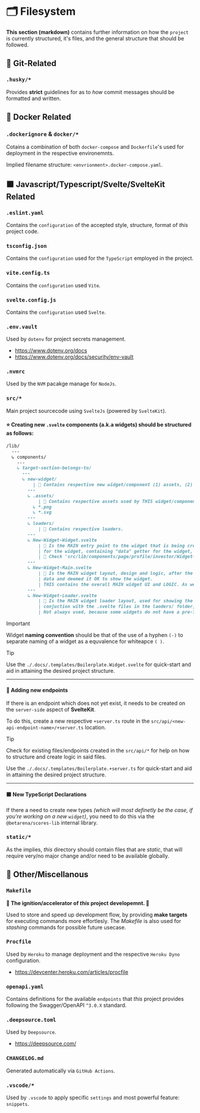 # 🗂️ Filesystem

**This section (markdown)** contains further information on how the `project` is currently structured, it's files, and the general structure that should be followed.

## 🐙 Git-Related

### `.husky/*`

Provides **strict** guidelines for as to _how_ commit messages should be formatted and written.

## 🐳 Docker Related

### `.dockerignore` & `docker/*`

Cotains a combination of both `docker-compose` and `Dockerfile`'s used for deployment in the respective environemnts.

Implied filename structure: `<envrionment>.docker-compose.yaml`.

## 🟧 Javascript/Typescript/Svelte/SvelteKit Related

### `.eslint.yaml`

Contains the `configuration` of the accepted style, structure, format of _this_ project code.

### `tsconfig.json`

Contains the `configuration` used for the `TypeScript` employed in the project.

### `vite.config.ts`

Contains the `configuration` used `Vite`.

### `svelte.config.js`

Contains the `configuration` used `Svelte`.

### `.env.vault`

Used by `dotenv` for project secrets management.

- https://www.dotenv.org/docs
- https://www.dotenv.org/docs/security/env-vault

### `.nvmrc`

Used by the `NVM` pacakge manage for `NodeJs`.

### `src/*`

Main project sourcecode using `SvelteJs` (powered by `SvelteKit`).

#### ⭐️ Creating new `.svelte` components (a.k.a widgets) should be structured as follows:

```markdown
/lib/
  ---
  ↳ components/
    ---
    ↳ target-section-belongs-to/
      ---
      ↳ new-widget/
          | 📣 Contains respective new widget/component (1) assets, (2) component code, (3) preloaders, etc.
        ---
        ↳ .assets/
            | 📣 Contains respective assets used by THIS widget/component.
          ↳ *.png
          ↳ *.svg
        ---
        ↳ loaders/
            | 📣 Contains respective loaders.
        ---
        ↳ New-Widget-Widget.svelte
            | 📣 Is the MAIN entry point to the widget that is being created, think of it as the *handler*
            | for the widget, containing "data" getter for the widget, and showing loaders.
            | 📌 Check 'src/lib/components/page/profile/investor/Widget-Investor.svelte' for example.
        ---
        ↳ New-Widget-Main.svelte
            | 📣 Is the MAIN widget layout, design and logic, after the parent [...]-Widget.svelte has loaded all necessary
            | data and deemed it OK to show the widget.
            | THIS contains the overall MAIN widget UI and LOGIC. As well as, necessary child components.
        ---
        ↳ New-Widget-Loader.svelte
            | 📣 Is the MAIN widget loader layout, used for showing the widget outline and it's preloading-state. Used in
            | conjuction with the .svelte files in the laoders/ folder, containing .svg elements within.
            | Not always used, because some widgets do not have a pre-loader animation, in which case, this widget/component can be ignored.
```

> [!IMPORTANT]
> Widget **naming convention** should be that of the use of a hyphen `(-)` to separate naming of a widget as a equvalence for whiteapce `( )`.

> [!TIP]
> Use the `./.docs/.templates/Boilerplate.Widget.svelte` for quick-start and aid in attaining the desired project structure.

---

#### 🔗 Adding new endpoints

If there is an endpoint which does not yet exist, it needs to be created on the `server-side` aspect of **SvelteKit**.

To do this, create a new respective `+server.ts` route in the `src/api/<new-api-endpoint-name>/+server.ts` location.

> [!TIP]
> Check for existing files/endpoints created in the `src/api/*` for help on how to structure and create logic in said files.
>
> Use the `./.docs/.templates/Boilerplate.+server.ts` for quick-start and aid in attaining the desired project structure.

---

#### 🟦 New TypeScript Declarations

If there a need to create new types _(which will most definetly be the case, if you're working on a new `widget`)_, you need to do this via the `@betarena/scores-lib` internal library.

### `static/*`

As the implies, _this_ directory should contain files that are _static_, that will require very/no major change and/or need to be available globally.

## 💠 Other/Miscellanous

### `Makefile`

**🚀 The ignition/accelerator of _this_ project developemnt. 🚀**

Used to store and speed up development flow, by providing **make targets** for executing commands more effortlesly. The _Makefile_ is also used for _stashing_ commands for possible future usecase.

### `Procfile`

Used by `Heroku` to manage deployment and the respective `Heroku Dyno` configuration.

- https://devcenter.heroku.com/articles/procfile

### `openapi.yaml`

Contains definitions for the available `endpoints` that _this_ project provides following the Swagger/OpenAPI `^3.0.X` standard.

### `.deepsource.toml`

Used by `Deepsource`.

- https://deepsource.com/

### `CHANGELOG.md`

Generated automatically via `GitHub Actions`.

### `.vscode/*`

Used by `.vscode` to apply specific `settings` and most powerful feature: `snippets`.